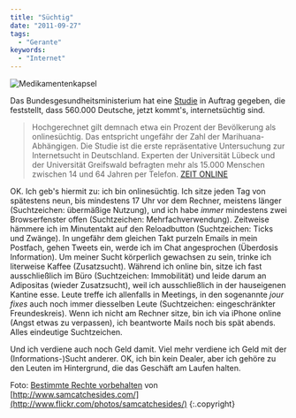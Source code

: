 ```yaml
---
title: "Süchtig"
date: "2011-09-27"
tags:
  - "Gerante"
keywords:
  - "Internet"
---
```


![Medikamentenkapsel](/images/codecandies/suechtig.jpg "Süchtig")

Das Bundesgesundheitsministerium hat eine [Studie](http://drogenbeauftragte.de/presse/pressemitteilungen/2011-03/pm-pinta-studie.html) in Auftrag gegeben, die feststellt, dass 560.000 Deutsche, jetzt kommt's, internetsüchtig sind.

> Hochgerechnet gilt demnach etwa ein Prozent der Bevölkerung als onlinesüchtig. Das entspricht ungefähr der Zahl der Marihuana-Abhängigen. Die Studie ist die erste repräsentative Untersuchung zur Internetsucht in Deutschland. Experten der Universität Lübeck und der Universität Greifswald befragten mehr als 15.000 Menschen zwischen 14 und 64 Jahren per Telefon. [ZEIT ONLINE](http://www.zeit.de/digital/internet/2011-09/internetsucht-untersuchung)

OK. Ich geb's hiermit zu: ich bin onlinesüchtig. Ich sitze jeden Tag von spätestens neun, bis mindestens 17 Uhr vor dem Rechner, meistens länger (Suchtzeichen: übermäßige Nutzung), und ich habe _immer_ mindestens zwei Browserfenster offen (Suchtzeichen: Mehrfachverwendung). Zeitweise hämmere ich im Minutentakt auf den Reloadbutton (Suchtzeichen: Ticks und Zwänge). In ungefähr dem gleichen Takt purzeln Emails in mein Postfach, gehen Tweets ein, werde ich im Chat angesprochen (Überdosis Information). Um meiner Sucht körperlich gewachsen zu sein, trinke ich literweise Kaffee (Zusatzsucht). Während ich online bin, sitze ich fast ausschließlich im Büro (Suchtzeichen: Immobilität) und leide darum an Adipositas (wieder Zusatzsucht), weil ich ausschließlich in der hauseigenen Kantine esse. Leute treffe ich allenfalls in Meetings, in den sogenannte _jour fixes_ auch noch immer diesselben Leute (Suchtzeichen: eingeschränkter Freundeskreis). Wenn ich nicht am Rechner sitze, bin ich via iPhone online (Angst etwas zu verpassen), ich beantworte Mails noch bis spät abends. Alles eindeutige Suchtzeichen.

Und ich verdiene auch noch Geld damit. Viel mehr verdiene ich Geld mit der (Informations-)Sucht anderer. OK, ich bin kein Dealer, aber ich gehöre zu den Leuten im Hintergrund, die das Geschäft am Laufen halten.

Foto: [Bestimmte Rechte vorbehalten](http://creativecommons.org/licenses/by-nd/2.0/) von [http://www.samcatchesides.com/](http://www.flickr.com/photos/samcatchesides/) {:.copyright}
